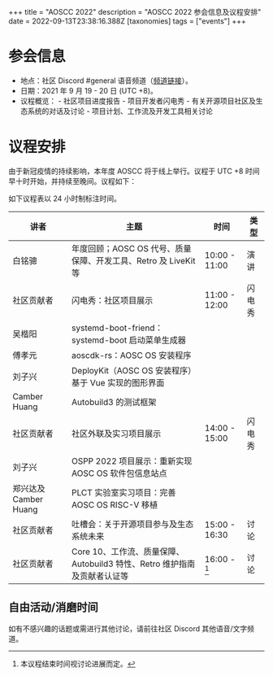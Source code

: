 +++
title = "AOSCC 2022"
description = "AOSCC 2022 参会信息及议程安排"
date = 2022-09-13T23:38:16.388Z
[taxonomies]
tags = ["events"]
+++

# 参会信息

- 地点：社区 Discord #general 语音频道（[频道链接](https://discord.gg/VYPHgt9)）。
- 日期：2021 年 9 月 19 - 20 日 (UTC +8)。
- 议程概览：
        - 社区项目进度报告
        - 项目开发者闪电秀
        - 有关开源项目社区及生态系统的对话及讨论
        - 项目计划、工作流及开发工具相关讨论

# 议程安排

由于新冠疫情的持续影响，本年度 AOSCC 将于线上举行。议程于 UTC +8 时间早十时开始，并持续至晚间。议程如下：

如下议程表以 24 小时制标注时间。

| 讲者                    | 主题                                                                                                   | 时间          | 类型   |
|-------------------------|--------------------------------------------------------------------------------------------------------|---------------|--------|
| 白铭骢                  | 年度回顾；AOSC OS 代号、质量保障、开发工具、Retro 及 LiveKit 等                                        | 10:00 - 11:00 | 演讲   |
| 社区贡献者              | 闪电秀：社区项目展示                                                                                   | 11:00 - 12:00 | 闪电秀 |
| 吴楷阳                  | systemd-boot-friend：systemd-boot 启动菜单生成器                                                       |               |        |
| 傅孝元                  | aoscdk-rs：AOSC OS 安装程序                                                                            |               |        |
| 刘子兴                  | DeployKit（AOSC OS 安装程序）基于 Vue 实现的图形界面                                                   |               |        |
| Camber Huang            | Autobuild3 的测试框架                                                                                  |               |        |
| 社区贡献者              | 社区外联及实习项目展示                                                                                 | 14:00 - 15:00 | 闪电秀 |
| 刘子兴                  | OSPP 2022 项目展示：重新实现 AOSC OS 软件包信息站点                                                    |               |        |
| 郑兴达及 Camber Huang   | PLCT 实验室实习项目：完善 AOSC OS RISC-V 移植                                                          |               |        |
| 社区贡献者              | 吐槽会：关于开源项目参与及生态系统未来                                                                 | 15:00 - 16:30 | 讨论   |
| 社区贡献者              | Core 10、工作流、质量保障、Autobuild3 特性、Retro 维护指南及贡献者认证等                               | 16:00 - [^1]  | 讨论   |

[^1]: 本议程结束时间视讨论进展而定。

## 自由活动/消磨时间

如有不感兴趣的话题或需进行其他讨论，请前往社区 Discord 其他语音/文字频道。
